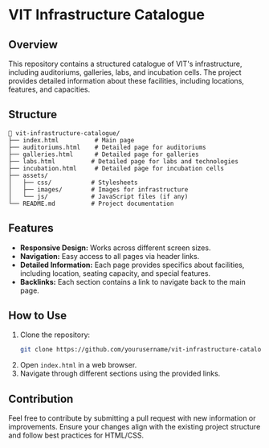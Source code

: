 # VIT Infrastructure Catalogue

## Overview
This repository contains a structured catalogue of VIT's infrastructure, including auditoriums, galleries, labs, and incubation cells. The project provides detailed information about these facilities, including locations, features, and capacities.

## Structure
```
📂 vit-infrastructure-catalogue/
├── index.html          # Main page
├── auditoriums.html    # Detailed page for auditoriums
├── galleries.html      # Detailed page for galleries
├── labs.html          # Detailed page for labs and technologies
├── incubation.html     # Detailed page for incubation cells
├── assets/
│   ├── css/           # Stylesheets
│   ├── images/        # Images for infrastructure
│   └── js/            # JavaScript files (if any)
└── README.md          # Project documentation
```

## Features
- **Responsive Design:** Works across different screen sizes.
- **Navigation:** Easy access to all pages via header links.
- **Detailed Information:** Each page provides specifics about facilities, including location, seating capacity, and special features.
- **Backlinks:** Each section contains a link to navigate back to the main page.

## How to Use
1. Clone the repository:
   ```bash
   git clone https://github.com/yourusername/vit-infrastructure-catalogue.git
   ```
2. Open `index.html` in a web browser.
3. Navigate through different sections using the provided links.

## Contribution
Feel free to contribute by submitting a pull request with new information or improvements. Ensure your changes align with the existing project structure and follow best practices for HTML/CSS.


